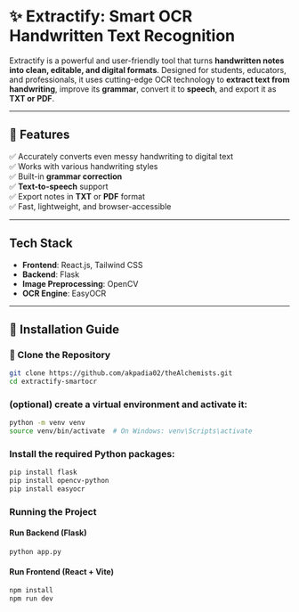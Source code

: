 # ✨ Extractify: Smart OCR Handwritten Text Recognition

Extractify is a powerful and user-friendly tool that turns **handwritten notes into clean, editable, and digital formats**. Designed for students, educators, and professionals, it uses cutting-edge OCR technology to **extract text from handwriting**, improve its **grammar**, convert it to **speech**, and export it as **TXT or PDF**.

---

## 🚀 Features

✅ Accurately converts even messy handwriting to digital text  
✅ Works with various handwriting styles  
✅ Built-in **grammar correction**  
✅ **Text-to-speech** support  
✅ Export notes in **TXT** or **PDF** format  
✅ Fast, lightweight, and browser-accessible  

---

##  Tech Stack

- **Frontend**: React.js, Tailwind CSS  
- **Backend**: Flask
- **Image Preprocessing**: OpenCV 
- **OCR Engine**: EasyOCR 
 

---

## 🔧 Installation Guide

### 🔹 Clone the Repository

```bash
git clone https://github.com/akpadia02/theAlchemists.git
cd extractify-smartocr
```
### (optional) create a virtual environment and activate it:

```bash
python -m venv venv
source venv/bin/activate  # On Windows: venv\Scripts\activate
```

### Install the required Python packages:
```bash
pip install flask
pip install opencv-python
pip install easyocr
```
### Running the Project

#### Run Backend (Flask)
```
python app.py
```
#### Run Frontend (React + Vite)
```bash
npm install
npm run dev
```
